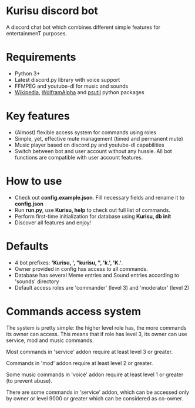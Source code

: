# Kurisu discord bot
A discord chat bot which combines different simple features for entertainmenT purposes.

# Requirements
<ul>
<li>Python 3+</li>
<li>Latest discord.py library with voice support</li>
<li>FFMPEG and youtube-dl for music and sounds</li>
<li><a href="https://pypi.python.org/pypi/wikipedia/" target="_blank">Wikipedia</a>, <a href="https://pypi.python.org/pypi/wolframalpha/" target="_blank">WolframAlpha</a> and <a href="https://pypi.python.org/pypi/psutil/" target="_blank">psutil</a> python packages
</ul>

# Key features
<ul>
<li>(Almost) flexible access system for commands using roles</li>
<li>Simple, yet, effective mute management (timed and permanent mute)</li>
<li>Music player based on discord.py and youtube-dl capabilities</li>
<li>Switch between bot and user account without any hussle. All bot functions are compatible with user account features.</li>
</ul>

# How to use
<ul>
<li>Check out <b>config.example.json</b>. Fill necessary fields and rename it to <b>config.json</b></li>
<li>Run <b>run.py</b>, use <b>Kurisu, help</b> to check out full list of commands.</li>
<li>Perform first-time initialization for database using <b>Kurisu, db init</b></li>
<li>Discover all features and enjoy!</li>
</ul>

# Defaults
<ul>
<li>4 bot prefixes: <b>'Kurisu, ', "kurisu, ", 'k.', 'K.'</b>.</li>
<li>Owner provided in config has access to all commands.</li>
<li>Database has several Meme entries and Sound entries according to 'sounds' directory</li>
<li>Default access roles are 'commander' (level 3) and 'moderator' (level 2)</li>
</ul>

# Commands access system
The system is pretty simple: the higher level role has, the more commands its owner can access. This means that if role has level 3, its owner can use service, mod and music commands.
<p>Most commands in 'service' addon require at least level 3 or greater.</p>
<p>Commands in 'mod' addon require at least level 2 or greater.</p>
<p>Some music commands in 'voice' addon require at least level 1 or greater (to prevent abuse).</p>
<p>There are some commands in 'service' addon, which can be accessed only by owner or level 9000 or greater which can be considered as co-owner.</p>
